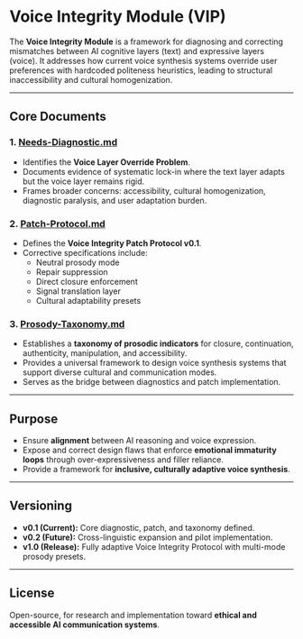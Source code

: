 # Voice Integrity Module (VIP)

The **Voice Integrity Module** is a framework for diagnosing and correcting mismatches between AI cognitive layers (text) and expressive layers (voice). It addresses how current voice synthesis systems override user preferences with hardcoded politeness heuristics, leading to structural inaccessibility and cultural homogenization.

---

## Core Documents

### 1. [Needs-Diagnostic.md](./Needs-Diagnostic.md)
- Identifies the **Voice Layer Override Problem**.  
- Documents evidence of systematic lock-in where the text layer adapts but the voice layer remains rigid.  
- Frames broader concerns: accessibility, cultural homogenization, diagnostic paralysis, and user adaptation burden.  

### 2. [Patch-Protocol.md](./Patch-Protocol.md)
- Defines the **Voice Integrity Patch Protocol v0.1**.  
- Corrective specifications include:
  - Neutral prosody mode  
  - Repair suppression  
  - Direct closure enforcement  
  - Signal translation layer  
  - Cultural adaptability presets  

### 3. [Prosody-Taxonomy.md](./Prosody-Taxonomy.md)
- Establishes a **taxonomy of prosodic indicators** for closure, continuation, authenticity, manipulation, and accessibility.  
- Provides a universal framework to design voice synthesis systems that support diverse cultural and communication modes.  
- Serves as the bridge between diagnostics and patch implementation.  

---

## Purpose

- Ensure **alignment** between AI reasoning and voice expression.  
- Expose and correct design flaws that enforce **emotional immaturity loops** through over-expressiveness and filler reliance.  
- Provide a framework for **inclusive, culturally adaptive voice synthesis**.  

---

## Versioning

- **v0.1 (Current):** Core diagnostic, patch, and taxonomy defined.  
- **v0.2 (Future):** Cross-linguistic expansion and pilot implementation.  
- **v1.0 (Release):** Fully adaptive Voice Integrity Protocol with multi-mode prosody presets.  

---

## License
Open-source, for research and implementation toward **ethical and accessible AI communication systems**.
